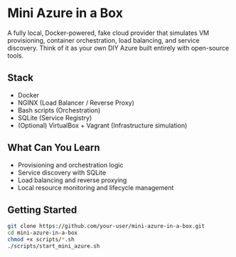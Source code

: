 # Mini Azure in a Box

A fully local, Docker-powered, fake cloud provider that simulates VM provisioning, container orchestration, load balancing, and service discovery. Think of it as your own DIY Azure built entirely with open-source tools.

## Stack
- Docker
- NGINX (Load Balancer / Reverse Proxy)
- Bash scripts (Orchestration)
- SQLite (Service Registry)
- (Optional) VirtualBox + Vagrant (Infrastructure simulation)

## What Can You Learn
- Provisioning and orchestration logic
- Service discovery with SQLite
- Load balancing and reverse proxying
- Local resource monitoring and lifecycle management

## Getting Started

```bash
git clone https://github.com/your-user/mini-azure-in-a-box.git
cd mini-azure-in-a-box
chmod +x scripts/*.sh
./scripts/start_mini_azure.sh
